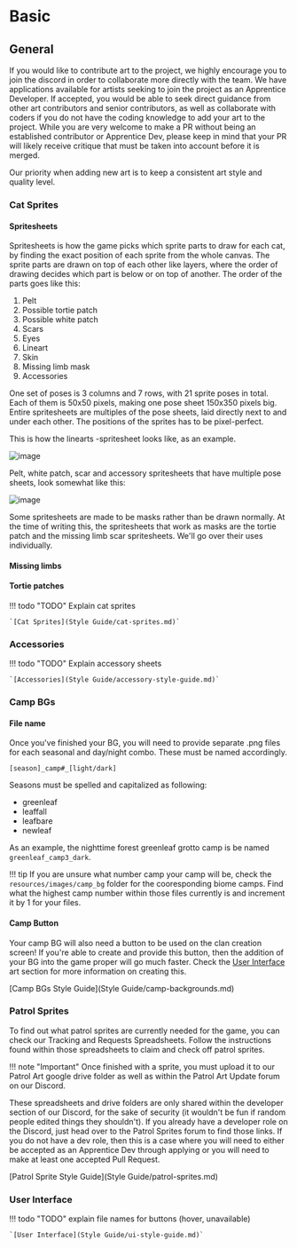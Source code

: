 # Basic
## General
If you would like to contribute art to the project, we highly encourage you to join the discord in order to collaborate more directly with the team.  We have applications available for artists seeking to join the project as an Apprentice Developer.  If accepted, you would be able to seek direct guidance from other art contributors and senior contributors, as well as collaborate with coders if you do not have the coding knowledge to add your art to the project.  While you are very welcome to make a PR without being an established contributor or Apprentice Dev, please keep in mind that your PR will likely receive critique that must be taken into account before it is merged.  

Our priority when adding new art is to keep a consistent art style and quality level.  

### Cat Sprites
#### Spritesheets
Spritesheets is how the game picks which sprite parts to draw for each cat, by finding the exact position of each sprite from the whole canvas. The sprite parts are drawn on top of each other like layers, where the order of drawing decides which part is below or on top of another. The order of the parts goes like this:

1. Pelt
2. Possible tortie patch
3. Possible white patch
4. Scars
5. Eyes
6. Lineart
7. Skin
8. Missing limb mask
9. Accessories

One set of poses is 3 columns and 7 rows, with 21 sprite poses in total. Each of them is 50x50 pixels, making one pose sheet 150x350 pixels big. Entire spritesheets are multiples of the pose sheets, laid directly next to and under each other. The positions of the sprites has to be pixel-perfect.

This is how the linearts -spritesheet looks like, as an example.

![image](https://github.com/ClanGenOfficial/clangen/assets/54122046/e20c47b7-0786-4620-bcc0-a5ea4e216364)

Pelt, white patch, scar and accessory spritesheets that have multiple pose sheets, look somewhat like this:

![image](https://github.com/ClanGenOfficial/clangen/assets/54122046/e615ac11-1cee-41c1-a4a9-cbeffafde358)

Some spritesheets are made to be masks rather than be drawn normally. At the time of writing this, the spritesheets that work as masks are the tortie patch and the missing limb scar spritesheets. We'll go over their uses individually.

#### Missing limbs

#### Tortie patches

!!! todo "TODO"
    Explain cat sprites

    `[Cat Sprites](Style Guide/cat-sprites.md)`

### Accessories
!!! todo "TODO"
    Explain accessory sheets

    `[Accessories](Style Guide/accessory-style-guide.md)`

### Camp BGs
#### File name
Once you've finished your BG, you will need to provide separate .png files for each seasonal and day/night combo.  These must be named accordingly.

`[season]_camp#_[light/dark]`

Seasons must be spelled and capitalized as following:
- greenleaf
- leaffall
- leafbare
- newleaf

As an example, the nighttime forest greenleaf grotto camp is be named `greenleaf_camp3_dark`.  

!!! tip
    If you are unsure what number camp your camp will be, check the `resources/images/camp_bg` folder for the cooresponding biome camps.  Find what the highest camp number within those files currently is and increment it by 1 for your files.

#### Camp Button
Your camp BG will also need a button to be used on the clan creation screen!  If you're able to create and provide this button, then the addition of your BG into the game proper will go much faster.  Check the [User Interface](#user-interface) art section for more information on creating this.

[Camp BGs Style Guide](Style Guide/camp-backgrounds.md)

### Patrol Sprites
To find out what patrol sprites are currently needed for the game, you can check our Tracking and Requests Spreadsheets.  Follow the instructions found within those spreadsheets to claim and check off patrol sprites.  

!!! note "Important"
    Once finished with a sprite, you must upload it to our Patrol Art google drive folder as well as within the Patrol Art Update forum on our Discord.

These spreadsheets and drive folders are only shared within the developer section of our Discord, for the sake of security (it wouldn't be fun if random people edited things they shouldn't).  If you already have a developer role on the Discord, just head over to the Patrol Sprites forum to find those links.  If you do not have a dev role, then this is a case where you will need to either be accepted as an Apprentice Dev through applying or you will need to make at least one accepted Pull Request.

[Patrol Sprite Style Guide](Style Guide/patrol-sprites.md)

### User Interface
!!! todo "TODO"
    explain file names for buttons (hover, unavailable)
    
    `[User Interface](Style Guide/ui-style-guide.md)`
